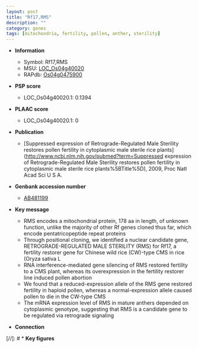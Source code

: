 ```yaml
---
layout: post
title: "Rf17,RMS"
description: ""
category: genes
tags: [mitochondria, fertility, pollen, anther, sterility]
---
```


* **Information**  
    + Symbol: Rf17,RMS  
    + MSU: [LOC_Os04g40020](http://rice.plantbiology.msu.edu/cgi-bin/ORF_infopage.cgi?orf=LOC_Os04g40020)  
    + RAPdb: [Os04g0475900](http://rapdb.dna.affrc.go.jp/viewer/gbrowse_details/irgsp1?name=Os04g0475900)  

* **PSP score**  
    + LOC_Os04g40020.1: 0.1394 

* **PLAAC score**  
    + LOC_Os04g40020.1: 0 

* **Publication**  
    + [Suppressed expression of Retrograde-Regulated Male Sterility restores pollen fertility in cytoplasmic male sterile rice plants](http://www.ncbi.nlm.nih.gov/pubmed?term=Suppressed expression of Retrograde-Regulated Male Sterility restores pollen fertility in cytoplasmic male sterile rice plants%5BTitle%5D), 2009, Proc Natl Acad Sci U S A.

* **Genbank accession number**  
    + [AB481199](http://www.ncbi.nlm.nih.gov/nuccore/AB481199)

* **Key message**  
    + RMS encodes a mitochondrial protein, 178 aa in length, of unknown function, unlike the majority of other Rf genes cloned thus far, which encode pentatricopeptide repeat proteins
    + Through positional cloning, we identified a nuclear candidate gene, RETROGRADE-REGULATED MALE STERILITY (RMS) for Rf17, a fertility restorer gene for Chinese wild rice (CW)-type CMS in rice (Oryza sativa L
    + RNA interference-mediated gene silencing of RMS restored fertility to a CMS plant, whereas its overexpression in the fertility restorer line induced pollen abortion
    + We found that a reduced-expression allele of the RMS gene restored fertility in haploid pollen, whereas a normal-expression allele caused pollen to die in the CW-type CMS
    + The mRNA expression level of RMS in mature anthers depended on cytoplasmic genotype, suggesting that RMS is a candidate gene to be regulated via retrograde signaling

* **Connection**  

[//]: # * **Key figures**  


